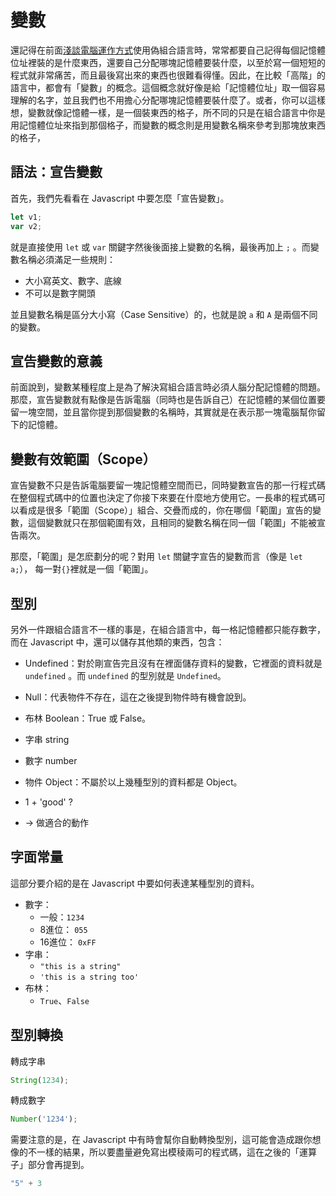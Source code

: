# 變數

還記得在前面[淺談電腦運作方式](https://ctinray.gitbooks.io/biginners-tour-of-promtamming/content/intro_to_computer_architecture.html)使用偽組合語言時，常常都要自己記得每個記憶體位址裡裝的是什麼東西，還要自己分配哪塊記憶體要裝什麼，以至於寫一個短短的程式就非常痛苦，而且最後寫出來的東西也很難看得懂。因此，在比較「高階」的語言中，都會有「變數」的概念。這個概念就好像是給「記憶體位址」取一個容易理解的名字，並且我們也不用擔心分配哪塊記憶體要裝什麼了。或者，你可以這樣想，變數就像記憶體一樣，是一個裝東西的格子，所不同的只是在組合語言中你是用記憶體位址來指到那個格子，而變數的概念則是用變數名稱來參考到那塊放東西的格子，


## 語法：宣告變數

首先，我們先看看在 Javascript 中要怎麼「宣告變數」。

```js
let v1;
var v2;
```

就是直接使用 `let` 或 `var` 關鍵字然後後面接上變數的名稱，最後再加上 `;` 。而變數名稱必須滿足一些規則：

* 大小寫英文、數字、底線
* 不可以是數字開頭

並且變數名稱是區分大小寫（Case Sensitive）的，也就是說 `a` 和 `A` 是兩個不同的變數。

## 宣告變數的意義

前面說到，變數某種程度上是為了解決寫組合語言時必須人腦分配記憶體的問題。那麼，宣告變數就有點像是告訴電腦（同時也是告訴自己）在記憶體的某個位置要留一塊空間，並且當你提到那個變數的名稱時，其實就是在表示那一塊電腦幫你留下的記憶體。

## 變數有效範圍（Scope）

宣告變數不只是告訴電腦要留一塊記憶體空間而已，同時變數宣告的那一行程式碼在整個程式碼中的位置也決定了你接下來要在什麼地方使用它。一長串的程式碼可以看成是很多「範圍（Scope）」組合、交疊而成的，你在哪個「範圍」宣告的變數，這個變數就只在那個範圍有效，且相同的變數名稱在同一個「範圍」不能被宣告兩次。

那麼，「範圍」是怎麽劃分的呢？對用 `let` 關鍵字宣告的變數而言（像是 `let a;`）， 每一對`{}`裡就是一個「範圍」。


## 型別

另外一件跟組合語言不一樣的事是，在組合語言中，每一格記憶體都只能存數字，而在 Javascript 中，還可以儲存其他類的東西，包含：

* Undefined：對於剛宣告完且沒有在裡面儲存資料的變數，它裡面的資料就是 `undefined` 。而 `undefined` 的型別就是 `Undefined`。
* Null：代表物件不存在，這在之後提到物件時有機會說到。
* 布林 Boolean：True 或 False。
* 字串 string
* 數字 number
* 物件 Object：不屬於以上幾種型別的資料都是 Object。


* 1 + 'good' ?
* -> 做適合的動作 



## 字面常量

這部分要介紹的是在 Javascript 中要如何表達某種型別的資料。

* 數字：
    *  一般：`1234`
    * 8進位： `055`
    * 16進位： `0xFF`
* 字串：
    * `"this is a string"`
    * `'this is a string too'`
* 布林：
    * `True`、`False`

## 型別轉換

轉成字串

```js
String(1234);
```

轉成數字

```js
Number('1234');
```

需要注意的是，在 Javascript 中有時會幫你自動轉換型別，這可能會造成跟你想像的不一樣的結果，所以要盡量避免寫出模稜兩可的程式碼，這在之後的「運算子」部分會再提到。

```js
"5" + 3
```
